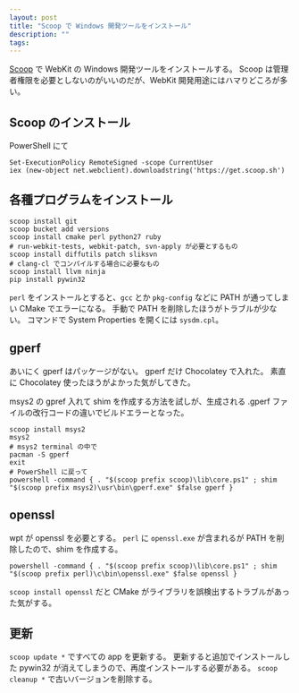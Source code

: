 ```yaml
---
layout: post
title: "Scoop で Windows 開発ツールをインストール"
description: ""
tags: 
---
```


[Scoop](https://scoop.sh/) で WebKit の Windows 開発ツールをインストールする。
Scoop は管理者権限を必要としないのがいいのだが、WebKit 開発用途にはハマりどころが多い。

## Scoop のインストール

PowerShell にて

    Set-ExecutionPolicy RemoteSigned -scope CurrentUser
    iex (new-object net.webclient).downloadstring('https://get.scoop.sh')

## 各種プログラムをインストール

    scoop install git
    scoop bucket add versions
    scoop install cmake perl python27 ruby
	# run-webkit-tests, webkit-patch, svn-apply が必要とするもの
    scoop install diffutils patch sliksvn
	# clang-cl でコンパイルする場合に必要なもの
    scoop install llvm ninja
    pip install pywin32


`perl` をインストールとすると、`gcc` とか `pkg-config` などに PATH が通ってしまい CMake でエラーになる。
手動で PATH を削除したほうがトラブルが少ない。
コマンドで System Properties を開くには `sysdm.cpl`。

## gperf

あいにく gperf はパッケージがない。
gperf だけ Chocolatey で入れた。
素直に Chocolatey 使ったほうがよかった気がしてきた。

msys2 の gpref 入れて shim を作成する方法を試しが、生成される .gperf ファイルの改行コードの違いでビルドエラーとなった。

    scoop install msys2
    msys2
    # msys2 terminal の中で
    pacman -S gperf
	exit
    # PowerShell に戻って
    powershell -command { . "$(scoop prefix scoop)\lib\core.ps1" ; shim "$(scoop prefix msys2)\usr\bin\gperf.exe" $false gperf }


## openssl

wpt が openssl を必要とする。
`perl` に `openssl.exe` が含まれるが PATH を削除したので、shim を作成する。

    powershell -command { . "$(scoop prefix scoop)\lib\core.ps1" ; shim "$(scoop prefix perl)\c\bin\openssl.exe" $false openssl }

`scoop install openssl`	だと CMake がライブラリを誤検出するトラブルがあった気がする。

## 更新

`scoop update *` ですべての app を更新する。
更新すると追加でインストールした pywin32 が消えてしまうので、再度インストールする必要がある。
`scoop cleanup *` で古いバージョンを削除する。
